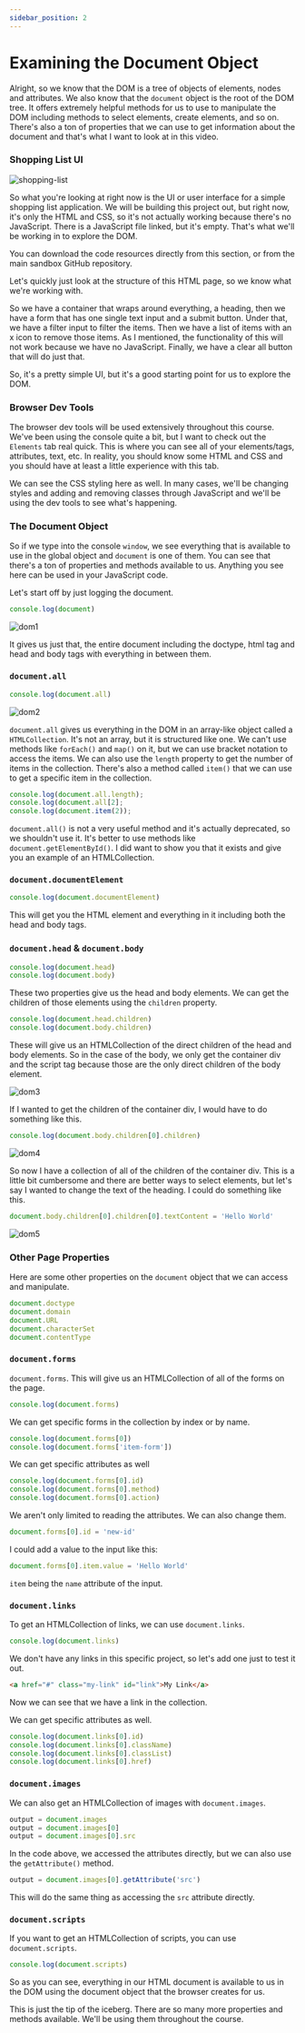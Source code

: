 ```yaml
---
sidebar_position: 2
---
```


# Examining the Document Object

Alright, so we know that the DOM is a tree of objects of elements, nodes and attributes. We also know that the `document` object is the root of the DOM tree. It offers extremely helpful methods for us to use to manipulate the DOM including methods to select elements, create elements, and so on. There's also a ton of properties that we can use to get information about the document and that's what I want to look at in this video.

### Shopping List UI

<!-- <img src="images/shopping-list.png"> -->

![shopping-list](images/shopping-list.png)

So what you're looking at right now is the UI or user interface for a simple shopping list application. We will be building this project out, but right now, it's only the HTML and CSS, so it's not actually working because there's no JavaScript. There is a JavaScript file linked, but it's empty. That's what we'll be working in to explore the DOM.

You can download the code resources directly from this section, or from the main sandbox GitHub repository.

Let's quickly just look at the structure of this HTML page, so we know what we're working with.

So we have a container that wraps around everything, a heading, then we have a form that has one single text input and a submit button. Under that, we have a filter input to filter the items. Then we have a list of items with an x icon to remove those items. As I mentioned, the functionality of this will not work because we have no JavaScript. Finally, we have a clear all button that will do just that.

So, it's a pretty simple UI, but it's a good starting point for us to explore the DOM.

### Browser Dev Tools

The browser dev tools will be used extensively throughout this course. We've been using the console quite a bit, but I want to check out the `Elements` tab real quick. This is where you can see all of your elements/tags, attributes, text, etc. In reality, you should know some HTML and CSS and you should have at least a little experience with this tab.

We can see the CSS styling here as well. In many cases, we'll be changing styles and adding and removing classes through JavaScript and we'll be using the dev tools to see what's happening.

### The Document Object

So if we type into the console `window`, we see everything that is available to use in the global object and `document` is one of them. You can see that there's a ton of properties and methods available to us. Anything you see here can be used in your JavaScript code.

Let's start off by just logging the document.

```js
console.log(document)
```

<!-- <img src="images/dom1.png"> -->

![dom1](images/dom1.png)

It gives us just that, the entire document including the doctype, html tag and head and body tags with everything in between them.

### `document.all`

```js
console.log(document.all)
```

<!-- <img src="images/dom2.png"> -->

![dom2](images/dom2.png)

`document.all` gives us everything in the DOM in an array-like object called a `HTMLCollection`. It's not an array, but it is structured like one. We can't use methods like `forEach()` and `map()` on it, but we can use bracket notation to access the items. We can also use the `length` property to get the number of items in the collection. There's also a method called `item()` that we can use to get a specific item in the collection.

```js
console.log(document.all.length);
console.log(document.all[2];
console.log(document.item(2));
```

`document.all()` is not a very useful method and it's actually deprecated, so we shouldn't use it. It's better to use methods like `document.getElementById()`. I did want to show you that it exists and give you an example of an HTMLCollection.

### `document.documentElement`

```js
console.log(document.documentElement)
```

This will get you the HTML element and everything in it including both the head and body tags.

### `document.head` & `document.body`

```js
console.log(document.head)
console.log(document.body)
```

These two properties give us the head and body elements. We can get the children of those elements using the `children` property.

```js
console.log(document.head.children)
console.log(document.body.children)
```

These will give us an HTMLCollection of the direct children of the head and body elements. So in the case of the body, we only get the container div and the script tag because those are the only direct children of the body element.

<!-- <img src="images/dom3.png"> -->

![dom3](images/dom3.png)

If I wanted to get the children of the container div, I would have to do something like this.

```js
console.log(document.body.children[0].children)
```

<!-- <img src="images/dom4.png"> -->

![dom4](images/dom4.png)

So now I have a collection of all of the children of the container div. This is a little bit cumbersome and there are better ways to select elements, but let's say I wanted to change the text of the heading. I could do something like this.

```js
document.body.children[0].children[0].textContent = 'Hello World'
```

<!-- <img src="images/dom5.png"> -->

![dom5](images/dom5.png)

### Other Page Properties

Here are some other properties on the `document` object that we can access and manipulate.

```js
document.doctype
document.domain
document.URL
document.characterSet
document.contentType
```

### `document.forms`

`document.forms`. This will give us an HTMLCollection of all of the forms on the page.

```js
console.log(document.forms)
```

We can get specific forms in the collection by index or by name.

```js
console.log(document.forms[0])
console.log(document.forms['item-form'])
```

We can get specific attributes as well

```js
console.log(document.forms[0].id)
console.log(document.forms[0].method)
console.log(document.forms[0].action)
```

We aren't only limited to reading the attributes. We can also change them.

```js
document.forms[0].id = 'new-id'
```

I could add a value to the input like this:

```js
document.forms[0].item.value = 'Hello World'
```

`item` being the `name` attribute of the input.

### `document.links`

To get an HTMLCollection of links, we can use `document.links`.

```js
console.log(document.links)
```

We don't have any links in this specific project, so let's add one just to test it out.

```html
<a href="#" class="my-link" id="link">My Link</a>
```

Now we can see that we have a link in the collection.

We can get specific attributes as well.

```js
console.log(document.links[0].id)
console.log(document.links[0].className)
console.log(document.links[0].classList)
console.log(document.links[0].href)
```

### `document.images`

We can also get an HTMLCollection of images with `document.images`.

```js
output = document.images
output = document.images[0]
output = document.images[0].src
```

In the code above, we accessed the attributes directly, but we can also use the `getAttribute()` method.

```js
output = document.images[0].getAttribute('src')
```

This will do the same thing as accessing the `src` attribute directly.

### `document.scripts`

If you want to get an HTMLCollection of scripts, you can use `document.scripts`.

```js
console.log(document.scripts)
```

So as you can see, everything in our HTML document is available to us in the DOM using the document object that the browser creates for us.

This is just the tip of the iceberg. There are so many more properties and methods available. We'll be using them throughout the course.
